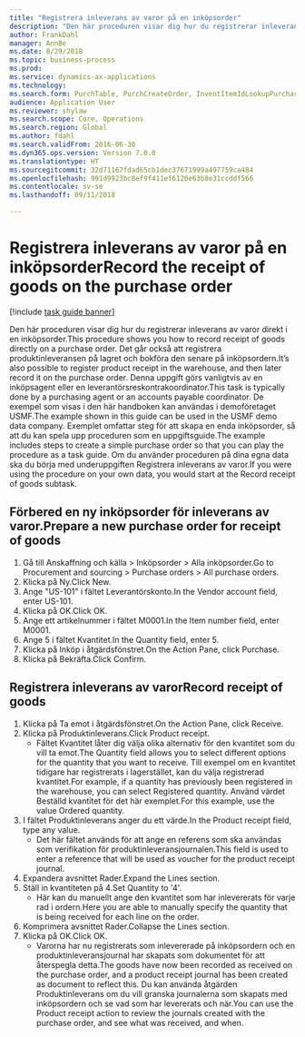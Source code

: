 ```yaml
--- 
title: "Registrera inleverans av varor på en inköpsorder"
description: "Den här proceduren visar dig hur du registrerar inleverans av varor direkt i en inköpsorder."
author: FrankDahl
manager: AnnBe
ms.date: 8/29/2018
ms.topic: business-process
ms.prod: 
ms.service: dynamics-ax-applications
ms.technology: 
ms.search.form: PurchTable, PurchCreateOrder, InventItemIdLookupPurchase, PurchEditLines
audience: Application User
ms.reviewer: shylaw
ms.search.scope: Core, Operations
ms.search.region: Global
ms.author: fdahl
ms.search.validFrom: 2016-06-30
ms.dyn365.ops.version: Version 7.0.0
ms.translationtype: HT
ms.sourcegitcommit: 32d71167fdad65cb1dec37671999a497759ca484
ms.openlocfilehash: 991d9923bc8ef9f411ef6120e63b8e31ccddf566
ms.contentlocale: sv-se
ms.lasthandoff: 09/11/2018

---
```

# <a name="record-the-receipt-of-goods-on-the-purchase-order"></a><span data-ttu-id="ec00a-103">Registrera inleverans av varor på en inköpsorder</span><span class="sxs-lookup"><span data-stu-id="ec00a-103">Record the receipt of goods on the purchase order</span></span>

[!include [task guide banner](../../includes/task-guide-banner.md)]

<span data-ttu-id="ec00a-104">Den här proceduren visar dig hur du registrerar inleverans av varor direkt i en inköpsorder.</span><span class="sxs-lookup"><span data-stu-id="ec00a-104">This procedure shows you how to record receipt of goods directly on a purchase order.</span></span> <span data-ttu-id="ec00a-105">Det går också att registrera produktinleveransen på lagret och bokföra den senare på inköpsordern.</span><span class="sxs-lookup"><span data-stu-id="ec00a-105">It’s also possible to register product receipt in the warehouse, and then later record it on the purchase order.</span></span> <span data-ttu-id="ec00a-106">Denna uppgift görs vanligtvis av en inköpsagent eller en leverantörsreskontrakoordinator.</span><span class="sxs-lookup"><span data-stu-id="ec00a-106">This task is typically done by a purchasing agent or an accounts payable coordinator.</span></span> <span data-ttu-id="ec00a-107">De exempel som visas i den här handboken kan användas i demoföretaget USMF.</span><span class="sxs-lookup"><span data-stu-id="ec00a-107">The example shown in this guide can be used in the USMF demo data company.</span></span> <span data-ttu-id="ec00a-108">Exemplet omfattar steg för att skapa en enda inköpsorder, så att du kan spela upp proceduren som en uppgiftsguide.</span><span class="sxs-lookup"><span data-stu-id="ec00a-108">The example includes steps to create a simple purchase order so that you can play the procedure as a task guide.</span></span> <span data-ttu-id="ec00a-109">Om du använder proceduren på dina egna data ska du börja med underuppgiften Registrera inleverans av varor.</span><span class="sxs-lookup"><span data-stu-id="ec00a-109">If you were using the procedure on your own data, you would start at the Record receipt of goods subtask.</span></span>


## <a name="prepare-a-new-purchase-order-for-receipt-of-goods"></a><span data-ttu-id="ec00a-110">Förbered en ny inköpsorder för inleverans av varor.</span><span class="sxs-lookup"><span data-stu-id="ec00a-110">Prepare a new purchase order for receipt of goods</span></span>
1. <span data-ttu-id="ec00a-111">Gå till Anskaffning och källa > Inköpsorder > Alla inköpsorder.</span><span class="sxs-lookup"><span data-stu-id="ec00a-111">Go to Procurement and sourcing > Purchase orders > All purchase orders.</span></span>
2. <span data-ttu-id="ec00a-112">Klicka på Ny.</span><span class="sxs-lookup"><span data-stu-id="ec00a-112">Click New.</span></span>
3. <span data-ttu-id="ec00a-113">Ange "US-101" i fältet Leverantörskonto.</span><span class="sxs-lookup"><span data-stu-id="ec00a-113">In the Vendor account field, enter US-101.</span></span>
4. <span data-ttu-id="ec00a-114">Klicka på OK.</span><span class="sxs-lookup"><span data-stu-id="ec00a-114">Click OK.</span></span>
5. <span data-ttu-id="ec00a-115">Ange ett artikelnummer i fältet M0001.</span><span class="sxs-lookup"><span data-stu-id="ec00a-115">In the Item number field, enter M0001.</span></span>
6. <span data-ttu-id="ec00a-116">Ange 5 i fältet Kvantitet.</span><span class="sxs-lookup"><span data-stu-id="ec00a-116">In the Quantity field, enter 5.</span></span>
7. <span data-ttu-id="ec00a-117">Klicka på Inköp i åtgärdsfönstret.</span><span class="sxs-lookup"><span data-stu-id="ec00a-117">On the Action Pane, click Purchase.</span></span>
8. <span data-ttu-id="ec00a-118">Klicka på Bekräfta.</span><span class="sxs-lookup"><span data-stu-id="ec00a-118">Click Confirm.</span></span>

## <a name="record-receipt-of-goods"></a><span data-ttu-id="ec00a-119">Registrera inleverans av varor</span><span class="sxs-lookup"><span data-stu-id="ec00a-119">Record receipt of goods</span></span>
1. <span data-ttu-id="ec00a-120">Klicka på Ta emot i åtgärdsfönstret.</span><span class="sxs-lookup"><span data-stu-id="ec00a-120">On the Action Pane, click Receive.</span></span>
2. <span data-ttu-id="ec00a-121">Klicka på Produktinleverans.</span><span class="sxs-lookup"><span data-stu-id="ec00a-121">Click Product receipt.</span></span>
    * <span data-ttu-id="ec00a-122">Fältet Kvantitet låter dig välja olika alternativ för den kvantitet som du vill ta emot.</span><span class="sxs-lookup"><span data-stu-id="ec00a-122">The Quantity field allows you to select different options for the quantity that you want to receive.</span></span> <span data-ttu-id="ec00a-123">Till exempel om en kvantitet tidigare har registrerats i lagerstället, kan du välja registrerad kvantitet.</span><span class="sxs-lookup"><span data-stu-id="ec00a-123">For example, if a quantity has previously been registered in the warehouse, you can select Registered quantity.</span></span>  <span data-ttu-id="ec00a-124">Använd värdet Beställd kvantitet för det här exemplet.</span><span class="sxs-lookup"><span data-stu-id="ec00a-124">For this example, use the value Ordered quantity.</span></span>   
3. <span data-ttu-id="ec00a-125">I fältet Produktinleverans anger du ett värde.</span><span class="sxs-lookup"><span data-stu-id="ec00a-125">In the Product receipt field, type any value.</span></span>
    * <span data-ttu-id="ec00a-126">Det här fältet används för att ange en referens som ska användas som verifikation för produktinleveransjournalen.</span><span class="sxs-lookup"><span data-stu-id="ec00a-126">This field is used to enter a reference that will be used as voucher for the product receipt journal.</span></span>  
4. <span data-ttu-id="ec00a-127">Expandera avsnittet Rader.</span><span class="sxs-lookup"><span data-stu-id="ec00a-127">Expand the Lines section.</span></span>
5. <span data-ttu-id="ec00a-128">Ställ in kvantiteten på 4.</span><span class="sxs-lookup"><span data-stu-id="ec00a-128">Set Quantity to '4'.</span></span>
    * <span data-ttu-id="ec00a-129">Här kan du manuellt ange den kvantitet som har inlevererats för varje rad i ordern.</span><span class="sxs-lookup"><span data-stu-id="ec00a-129">Here you are able to manually specify the quantity that is being received for each line on the order.</span></span>  
6. <span data-ttu-id="ec00a-130">Komprimera avsnittet Rader.</span><span class="sxs-lookup"><span data-stu-id="ec00a-130">Collapse the Lines section.</span></span>
7. <span data-ttu-id="ec00a-131">Klicka på OK.</span><span class="sxs-lookup"><span data-stu-id="ec00a-131">Click OK.</span></span>
    * <span data-ttu-id="ec00a-132">Varorna har nu registrerats som inlevererade på inköpsordern och en produktinleveransjournal har skapats som dokumentet för att återspegla detta.</span><span class="sxs-lookup"><span data-stu-id="ec00a-132">The goods have now been recorded as received on the purchase order, and a product receipt journal has been created as document to reflect this.</span></span> <span data-ttu-id="ec00a-133">Du kan använda åtgärden Produktinleverans om du vill granska journalerna som skapats med inköpsordern och se vad som har levererats och när.</span><span class="sxs-lookup"><span data-stu-id="ec00a-133">You can use the Product receipt action to review the journals created with the purchase order, and see what was received, and when.</span></span>  


